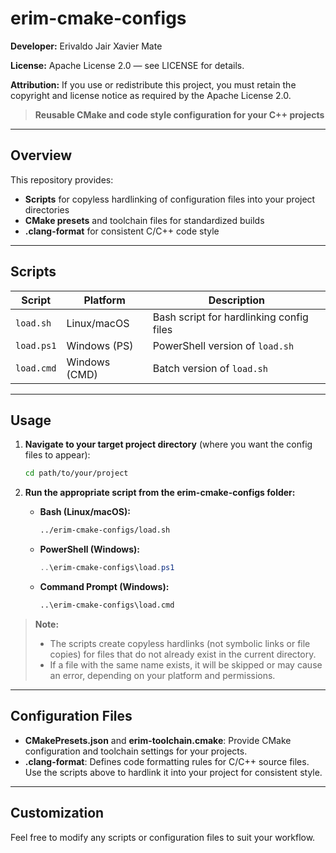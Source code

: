 


<!--
	This project is licensed under the Apache License, Version 2.0.
	See the LICENSE file for details.
	Developer: Erivaldo Jair Xavier Mate
-->

# erim-cmake-configs

**Developer:** Erivaldo Jair Xavier Mate

**License:** Apache License 2.0 — see LICENSE for details.

**Attribution:** If you use or redistribute this project, you must retain the copyright and license notice as required by the Apache License 2.0.

> **Reusable CMake and code style configuration for your C++ projects**

---

## Overview

This repository provides:

- **Scripts** for copyless hardlinking of configuration files into your project directories
- **CMake presets** and toolchain files for standardized builds
- **.clang-format** for consistent C/C++ code style

---

## Scripts

| Script         | Platform         | Description                                      |
| -------------- | ---------------- | ------------------------------------------------ |
| `load.sh`      | Linux/macOS      | Bash script for hardlinking config files          |
| `load.ps1`     | Windows (PS)     | PowerShell version of `load.sh`                   |
| `load.cmd`     | Windows (CMD)    | Batch version of `load.sh`                        |

---

## Usage

1. **Navigate to your target project directory** (where you want the config files to appear):
	 ```sh
	 cd path/to/your/project
	 ```
2. **Run the appropriate script from the erim-cmake-configs folder:**

	 - **Bash (Linux/macOS):**
		 ```sh
		 ../erim-cmake-configs/load.sh
		 ```
	 - **PowerShell (Windows):**
		 ```powershell
		 ..\erim-cmake-configs\load.ps1
		 ```
	 - **Command Prompt (Windows):**
		 ```cmd
		 ..\erim-cmake-configs\load.cmd
		 ```

> **Note:**
> - The scripts create copyless hardlinks (not symbolic links or file copies) for files that do not already exist in the current directory.
> - If a file with the same name exists, it will be skipped or may cause an error, depending on your platform and permissions.

---

## Configuration Files

- **CMakePresets.json** and **erim-toolchain.cmake**: Provide CMake configuration and toolchain settings for your projects.
- **.clang-format**: Defines code formatting rules for C/C++ source files. Use the scripts above to hardlink it into your project for consistent style.

---

## Customization

Feel free to modify any scripts or configuration files to suit your workflow.
